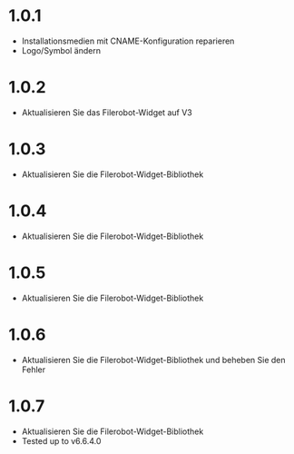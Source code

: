 # 1.0.1
- Installationsmedien mit CNAME-Konfiguration reparieren
- Logo/Symbol ändern

# 1.0.2
- Aktualisieren Sie das Filerobot-Widget auf V3

# 1.0.3
- Aktualisieren Sie die Filerobot-Widget-Bibliothek

# 1.0.4
- Aktualisieren Sie die Filerobot-Widget-Bibliothek

# 1.0.5
- Aktualisieren Sie die Filerobot-Widget-Bibliothek

# 1.0.6
- Aktualisieren Sie die Filerobot-Widget-Bibliothek und beheben Sie den Fehler

# 1.0.7
- Aktualisieren Sie die Filerobot-Widget-Bibliothek
- Tested up to v6.6.4.0